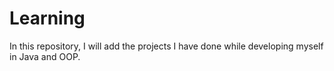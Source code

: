 # Learning
In this repository, I will add the projects I have done while developing myself in Java and OOP.

